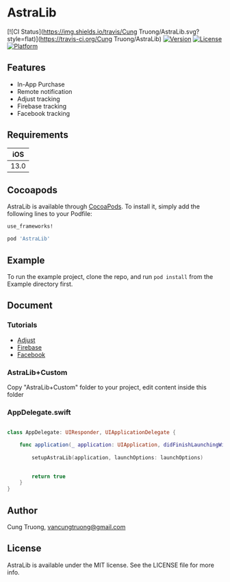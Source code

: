 # AstraLib

[![CI Status](https://img.shields.io/travis/Cung Truong/AstraLib.svg?style=flat)](https://travis-ci.org/Cung Truong/AstraLib)
[![Version](https://img.shields.io/cocoapods/v/AstraLib.svg?style=flat)](https://cocoapods.org/pods/AstraLib)
[![License](https://img.shields.io/cocoapods/l/AstraLib.svg?style=flat)](https://cocoapods.org/pods/AstraLib)
[![Platform](https://img.shields.io/cocoapods/p/AstraLib.svg?style=flat)](https://cocoapods.org/pods/AstraLib)

## Features

- In-App Purchase
- Remote notification
- Adjust tracking
- Firebase tracking
- Facebook tracking


## Requirements

| iOS |
| --- |
| 13.0 |


## Cocoapods

AstraLib is available through [CocoaPods](https://cocoapods.org). To install
it, simply add the following lines to your Podfile:

```ruby
use_frameworks!

pod 'AstraLib'
```

## Example

To run the example project, clone the repo, and run `pod install` from the Example directory first.


## Document

### Tutorials 

- [Adjust](https://github.com/adjust/ios_sdk)
- [Firebase](https://firebase.google.com/docs/analytics/get-started?platform=ios)
- [Facebook](https://developers.facebook.com/docs/app-events/getting-started-app-events-ios)

### AstraLib+Custom

Copy "AstraLib+Custom" folder to your project, edit content inside this folder

### AppDelegate.swift

```swift

class AppDelegate: UIResponder, UIApplicationDelegate { 

    func application(_ application: UIApplication, didFinishLaunchingWithOptions launchOptions: [UIApplication.LaunchOptionsKey: Any]?) -> Bool {
        
        setupAstraLib(application, launchOptions: launchOptions)

        
        return true
    }
}

```

## Author

Cung Truong, vancungtruong@gmail.com

## License

AstraLib is available under the MIT license. See the LICENSE file for more info.
